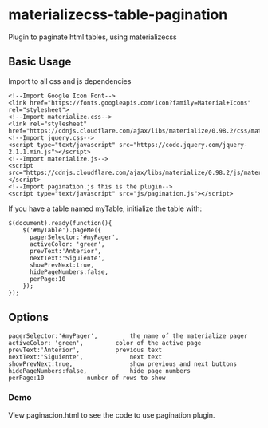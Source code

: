 # materializecss-table-pagination
Plugin to paginate html tables, using materializecss

## Basic Usage
Import to all css and js dependencies
```
<!--Import Google Icon Font-->
<link href="https://fonts.googleapis.com/icon?family=Material+Icons" rel="stylesheet">
<!--Import materialize.css-->
<link rel="stylesheet" href="https://cdnjs.cloudflare.com/ajax/libs/materialize/0.98.2/css/materialize.min.css">
<!--Import jquery.css-->
<script type="text/javascript" src="https://code.jquery.com/jquery-2.1.1.min.js"></script>
<!--Import materialize.js-->
<script src="https://cdnjs.cloudflare.com/ajax/libs/materialize/0.98.2/js/materialize.min.js"></script>
<!--Import pagination.js this is the plugin-->
<script type="text/javascript" src="js/pagination.js"></script>
```

If you have a table named myTable, initialize the table with:

```
$(document).ready(function(){
	$('#myTable').pageMe({
	  pagerSelector:'#myPager',
	  activeColor: 'green',
	  prevText:'Anterior',
	  nextText:'Siguiente',
	  showPrevNext:true,
	  hidePageNumbers:false,
	  perPage:10
	});
});
```

## Options
```
pagerSelector:'#myPager',         the name of the materialize pager
activeColor: 'green',		  color of the active page
prevText:'Anterior',		  previous text
nextText:'Siguiente',             next text
showPrevNext:true,                show previous and next buttons 
hidePageNumbers:false,            hide page numbers
perPage:10			  number of rows to show
```
### Demo

View paginacion.html to see the code to use pagination plugin.
